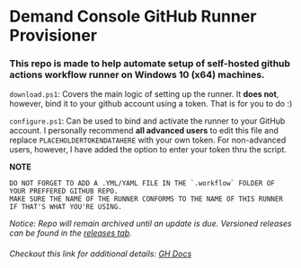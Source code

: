 # Demand Console GitHub Runner Provisioner

### This repo is made to help automate setup of self-hosted github actions workflow runner on Windows 10 (x64) machines. 

`download.ps1`: 
Covers the main logic of setting up the runner. It **does not**, however, bind it to your github account using a token. 
That is for you to do :) 

`configure.ps1`:
Can be used to bind and activate the runner to your GitHub account. 
I personally recommend **all advanced users** to edit this file and replace `PLACEHOLDERTOKENDATAHERE` with your own token.
For non-advanced users, however, I have added the option to enter your token thru the script.


**NOTE** 
```
DO NOT FORGET TO ADD A .YML/YAML FILE IN THE `.workflow` FOLDER OF YOUR PREFFERED GITHUB REPO.
MAKE SURE THE NAME OF THE RUNNER CONFORMS TO THE NAME OF THIS RUNNER IF THAT'S WHAT YOU'RE USING.
```
_Notice: Repo will remain archived until an update is due. Versioned releases can be found in the [releases tab](https://github.com/blinkyboi/GHA-DMD-SH/releases)._

###### *Checkout this link for additional details*: [GH Docs](https://docs.github.com/en/actions/hosting-your-own-runners)

